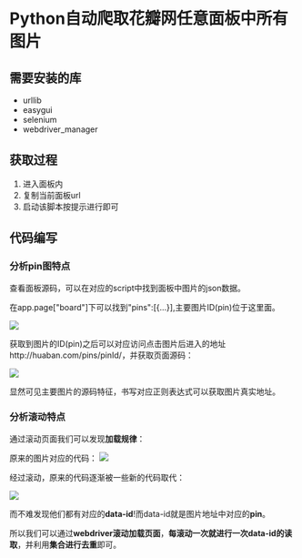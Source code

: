 # Python自动爬取花瓣网任意面板中所有图片

## 需要安装的库

- urllib
- easygui
- selenium
- webdriver_manager

## 获取过程

1. 进入面板内
2. 复制当前面板url
3. 启动该脚本按提示进行即可

## 代码编写

### 分析pin图特点

查看面板源码，可以在对应的script中找到面板中图片的json数据。

在app.page["board"]下可以找到"pins":[{...}],主要图片ID(pin)位于这里面。

![](https://pic.imgdb.cn/item/6207dafb2ab3f51d91dca7a5.png)

获取到图片的ID(pin)之后可以对应访问点击图片后进入的地址http://huaban.com/pins/pinId/，并获取页面源码：

![](https://pic.imgdb.cn/item/6207db172ab3f51d91dcc00b.png)

显然可见主要图片的源码特征，书写对应正则表达式可以获取图片真实地址。

### 分析滚动特点

通过滚动页面我们可以发现**加载规律**：

原来的图片对应的代码：
![](https://pic.imgdb.cn/item/6207dbbc2ab3f51d91dd5590.png)

经过滚动，原来的代码逐渐被一些新的代码取代：

![](https://pic.imgdb.cn/item/6207dbca2ab3f51d91dd60a0.png)

而不难发现他们都有对应的**data-id**!而data-id就是图片地址中对应的**pin**。

所以我们可以通过**webdriver滚动加载页面**，**每滚动一次就进行一次data-id的读取**，并利用**集合进行去重**即可。